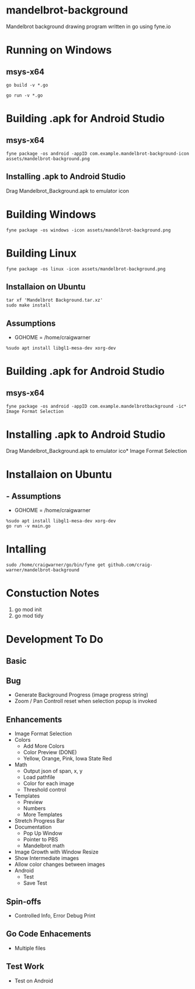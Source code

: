 # mandelbrot-background
Mandelbrot background drawing program written in go using fyne.io 

# Running on Windows
## msys-x64
```
go build -v *.go
```
```
go run -v *.go
```

# Building .apk for Android Studio
## msys-x64 
```
fyne package -os android -appID com.example.mandelbrot-background-icon assets/mandelbrot-background.png
```
## Installing .apk to Android Studio
Drag Mandelbrot_Background.apk to emulator icon

# Building Windows 
```
fyne package -os windows -icon assets/mandelbrot-background.png
```

# Building Linux 
```
fyne package -os linux -icon assets/mandelbrot-background.png
```
## Installaion on Ubuntu 
```
tar xf 'Mandelbrot Background.tar.xz'
sudo make install
```
## Assumptions
 * GOHOME = /home/craigwarner
```
%sudo apt install libgl1-mesa-dev xorg-dev
```

# Building .apk for Android Studio
## msys-x64
```
fyne package -os android -appID com.example.mandelbrotbackground -ic* Image Format Selection
```
 
# Installing .apk to Android Studio
Drag Mandelbrot_Background.apk to emulator ico* Image Format Selection
# Installaion on Ubuntu 
## - Assumptions
 * GOHOME = /home/craigwarner
```
%sudo apt install libgl1-mesa-dev xorg-dev
go run -v main.go
```

# Intalling  
```
sudo /home/craigwarner/go/bin/fyne get github.com/craig-warner/mandelbrot-background
```

# Constuction Notes
1) go mod init
2) go mod tidy


# Development To Do

## Basic

## Bug 
* Generate Background Progress (image progress string)
* Zoom / Pan Controll reset when selection popup is invoked

## Enhancements
* Image Format Selection
* Colors
  * Add More Colors
  * Color Preview (DONE)
  * Yellow, Orange, Pink, Iowa State Red
* Math
   * Output json of span, x, y
   * Load pathfile
   * Color for each image
   * Threshold control
* Templates
    * Preview
    * Numbers
    * More Templates
* Stretch Progress Bar
* Documentation
    * Pop Up Window
    * Pointer to PBS
    * Mandelbrot math
* Image Growth with Window Resize
* Show Intermediate images
* Allow color changes between images
* Android
   * Test
   * Save Test

## Spin-offs
* Controlled Info, Error Debug Print 

## Go Code Enhacements
* Multiple files 

## Test Work
* Test on Android 
